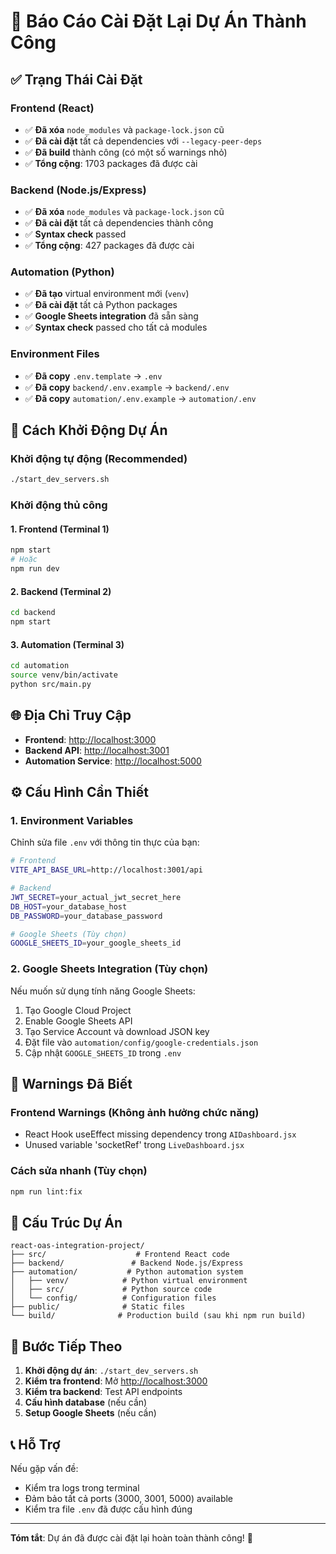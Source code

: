 # 🎉 Báo Cáo Cài Đặt Lại Dự Án Thành Công

## ✅ Trạng Thái Cài Đặt

### Frontend (React)

- ✅ **Đã xóa** `node_modules` và `package-lock.json` cũ
- ✅ **Đã cài đặt** tất cả dependencies với `--legacy-peer-deps`
- ✅ **Đã build** thành công (có một số warnings nhỏ)
- ✅ **Tổng cộng**: 1703 packages đã được cài

### Backend (Node.js/Express)

- ✅ **Đã xóa** `node_modules` và `package-lock.json` cũ
- ✅ **Đã cài đặt** tất cả dependencies thành công
- ✅ **Syntax check** passed
- ✅ **Tổng cộng**: 427 packages đã được cài

### Automation (Python)

- ✅ **Đã tạo** virtual environment mới (`venv`)
- ✅ **Đã cài đặt** tất cả Python packages
- ✅ **Google Sheets integration** đã sẵn sàng
- ✅ **Syntax check** passed cho tất cả modules

### Environment Files

- ✅ **Đã copy** `.env.template` → `.env`
- ✅ **Đã copy** `backend/.env.example` → `backend/.env`
- ✅ **Đã copy** `automation/.env.example` → `automation/.env`

## 🚀 Cách Khởi Động Dự Án

### Khởi động tự động (Recommended)

```bash
./start_dev_servers.sh
```

### Khởi động thủ công

#### 1. Frontend (Terminal 1)

```bash
npm start
# Hoặc
npm run dev
```

#### 2. Backend (Terminal 2)

```bash
cd backend
npm start
```

#### 3. Automation (Terminal 3)

```bash
cd automation
source venv/bin/activate
python src/main.py
```

## 🌐 Địa Chỉ Truy Cập

- **Frontend**: <http://localhost:3000>
- **Backend API**: <http://localhost:3001>
- **Automation Service**: <http://localhost:5000>

## ⚙️ Cấu Hình Cần Thiết

### 1. Environment Variables

Chỉnh sửa file `.env` với thông tin thực của bạn:

```bash
# Frontend
VITE_API_BASE_URL=http://localhost:3001/api

# Backend
JWT_SECRET=your_actual_jwt_secret_here
DB_HOST=your_database_host
DB_PASSWORD=your_database_password

# Google Sheets (Tùy chọn)
GOOGLE_SHEETS_ID=your_google_sheets_id
```

### 2. Google Sheets Integration (Tùy chọn)

Nếu muốn sử dụng tính năng Google Sheets:

1. Tạo Google Cloud Project
2. Enable Google Sheets API
3. Tạo Service Account và download JSON key
4. Đặt file vào `automation/config/google-credentials.json`
5. Cập nhật `GOOGLE_SHEETS_ID` trong `.env`

## 🐛 Warnings Đã Biết

### Frontend Warnings (Không ảnh hưởng chức năng)

- React Hook useEffect missing dependency trong `AIDashboard.jsx`
- Unused variable 'socketRef' trong `LiveDashboard.jsx`

### Cách sửa nhanh (Tùy chọn)

```bash
npm run lint:fix
```

## 📁 Cấu Trúc Dự Án

```
react-oas-integration-project/
├── src/                    # Frontend React code
├── backend/               # Backend Node.js/Express
├── automation/           # Python automation system
│   ├── venv/            # Python virtual environment
│   ├── src/             # Python source code
│   └── config/          # Configuration files
├── public/              # Static files
└── build/              # Production build (sau khi npm run build)
```

## 🎯 Bước Tiếp Theo

1. **Khởi động dự án**: `./start_dev_servers.sh`
2. **Kiểm tra frontend**: Mở <http://localhost:3000>
3. **Kiểm tra backend**: Test API endpoints
4. **Cấu hình database** (nếu cần)
5. **Setup Google Sheets** (nếu cần)

## 📞 Hỗ Trợ

Nếu gặp vấn đề:

- Kiểm tra logs trong terminal
- Đảm bảo tất cả ports (3000, 3001, 5000) available
- Kiểm tra file `.env` đã được cấu hình đúng

---

**Tóm tắt**: Dự án đã được cài đặt lại hoàn toàn thành công! 🚀
